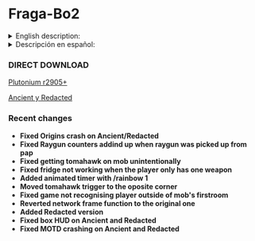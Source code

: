 # Fraga-Bo2
<details>
  <summary>English description:</summary>

## Downloads
### New pluto (Recomended version)
[Plutonium r2905+](https://github.com/Fraagaa/Fraga-Bo2/releases/latest/download/Fraga.Plutonium.rar)
  - Round splits only work on the newest version on pluto
### Alternative versions
[Ancient y Redacted](https://github.com/Fraagaa/Fraga-Bo2/releases/latest/download/Fraga.Ancient.y.Redacted.rar)

- These versions have some limitations such as 
  - Doesnt have graphic changes nor night mode
  - Wunderfizz is not fixed to gen 4
  - Perk rng can not be manipulated (except pap and jug location on nuketown)
  - Templars can not be manipulated
## Game Changes

- Backspeed fixed
- Zombie health fix
- Animated Skyboxes
- Night mode
- Player shadows

## HUD CHANGES

    Game timer
    Round timer
    Trap timer
    Box hits counter
    SPH meter (default start at 30)
    HUD color and position can be changed
    Round Splits

## MAP CHANGES

Tranzit

    Bank full for all players
    All perman perks are given on spawn to all players
    MP5 upgraded on weapon locker for all players
    Bus location with /bus 1 (r3705+)
    
Survival Maps

    Raygun & Raygun MK2 average trackers

Town

    You can chose box location with /box
    1 for doubletap
    2 for quick revive

Nuketown

    With /perkrng 0 you can automatically restart untill
    PAP and jug are in the green house
    and the perk order will be QR -> JUG -> PAP -> SPEED -> DT
    on solo and JUG -> PAP -> SPEED -> DT -> QR on coop
    
Die Rise

    Bank full for all players
    All perman perks are given on spawn to all players
    AN94 upgraded on the weapon locker for all players
    Leapers tracker
    Springpads counter
    
Mob of the Dead

    Trap timer
    Box can be set with /box (1 for cafeteria / 2 for office)
    Key always spawns with the box
    Last Brutus Round counter
    
Buried

    Bank full for all players
    All perman perks are given on spawn to all players
    AN94 upgraded on the weapon locker for all players
    Animated pap camo
    Tramplesteam, turbine and resonator counters

Origins

    Box can be set with /box (1 for gen2 / 2 for gen3)
    Wunderfizz set to gen 4
    Animated pap camo
    Panzer tracker
    Templars tracker
    Tank tracker

## Splits **(r3705+)**

Round 5: Rounds 1,2,3,4,5

Round 30: Rounds 5, 10, 15, 20, 25, 30

Round 50: Rounds 10, 20, 30, 40, 50

Round 70: Rounds 10, 20, 30, 40, 50, 60, 70

Round 100: Rounds 30, 50, 70, 80, 90, 100

Round 150: Rounds 50, 70, 100, 125, 130, 140, 150

Round 200: Rounds 50, 70, 100, 150, 175, 200

SR **RoundNumeber** (you need to do a fast_restart):
Example: SR 30

## DVars

character [0, 5]

    0 = Random
    1 = Misty, Richtophen, Arlington
    2 = Russman, Dempsei, Finn
    3 = Marlton, Nikolai, Sal
    4 = Stuthlinger, Takeo, Billy
    5 = Ghost (only on mob)

firstbox [0, 1]

    Disables RNG from

sph [0, 255]

     What round sph starts showing, default is 30
    
timer [0, 4]

    0 = Off
    1 = Top right of the screen
    2 = Top left of the screen
    3 = Left side of the screen
    4 = Next to ammo counter

traptimer [0, 1]

    Enables trap timer, default is disabled

SR

    5 30 50 70 100 150 200

FragaDebug

    Gives every player 69420 points and allowes cheats

score

    Changes the amount of points given when debug mode is on

perkRNG [0, 1]

    Vulture will be the last perk awarded by the whitches
    Perk order will be QR -> JUG -> PAP -> SPEED -> DT on nuketown
    Perk order will be JUG -> DT -> SPEED -> MULE -> STAM -> QR -> PHD -> CHERRY
    Auto restarts on nuketown untill PAP and JUG are on the green house

Templars [0, 1]

    Templars will always attack gen4
    Might cause errors if gen4 is not active

</details>

<details>
  <summary>Descripción en español:</summary>

## Descargas
### New pluto (Versión recomendada)
[Plutonium r2905+](https://github.com/Fraagaa/Fraga-Bo2/releases/latest/download/Fraga.Plutonium.rar)
  - Los timer de ronda solo funcionan en new pluto.
### Versiones alternativas
[Ancient y Redacted](https://github.com/Fraagaa/Fraga-Bo2/releases/latest/download/Fraga.Ancient.y.Redacted.rar)

- Estas versiones tienen limitaciones como: 
  - No tiene graficos mejorados ni modo noche
  - El wunderfizz no está fijo en el generador 4
  - No se puede manipular el rng de las ventajas (menos el pap y jug en nuketown)
  - Los templarios no se pueden manipular
## Cambios del juego

- Velocidad arreglada
- Vida de los zombies arreglada
- Skybox animada
- Modo noche
- Sombras de jugadores

## Cambios en el HUD

    Timer de lobby
    Timer de ronda
    Timer de trampa
    Contador de tiradas de caja
    Contador SPH (apartir de la ronda 30 por defecto)
    Puedes cambiar el color del HUD
    Splits de rondas

## Cambios en los mapas

Tranzit

    Banco lleno para todos los jugadores
    Todas las perman perks otrogadas a todos los jugadores hasta la ronda 15
    MP5 / M16 en la nevera
    Bus tracker con /bus 1 (r3755+)
    
Survival Maps

    Raygun & Raygun MK2 average trackers

Town

    Puedes elegir la posición del caja con /box
    1 = doubletap
    2 = quick revive

Nuketown

    Con /perkrng 0 puedes reiniciar hasta que 
    el PAP y jug estén en la casa azul
    y el ordend e las perks va a ser QR -> JUG -> PAP -> SPEED -> DT
    en solo, y JUG -> PAP -> SPEED -> DT -> QR en coop
    
Die Rise

    Banco lleno para todos los jugadores
    Todas las perman perks otrogadas a todos los jugadores hasta la ronda 15
    AN94 mejorada en la nevera para todos los jugadores
    Tracker de novas
    Contador de trampolines
    
Mob of the Dead

    Timer de trampa
    Puedes elegir la posición de la caja /box (1 para cafeteria / 2 para la oficina)
    La llave siempre spawnea donde la caja
    Tracker de brutus
    
Buried

    Banco lleno para todos los jugadores
    Todas las perman perks otrogadas a todos los jugadores hasta la ronda 15
    AN94 mejorada en la nevera para todos los jugadores
    Camuflaje animado de pap
    Contador de turbinas, resonadores y trampolines

Origins

    Puedes fijar la caja con /box (1 para gen2 / 2 para gen3)
    Wunderfizz en el generador 4
    Camuflaje aniamdo
    Tracker de panzers
    Tracker de templarios
    Tracker de tanque
## Monitor del juego
### Comandos Disponibles
- `!fov <valor>` → Cambia el campo de visión (FOV).
- `!zc <ronda>` → Muestra la cantidad de zombis en la ronda dada.
- `!tzc <ronda inicio> <rodna final>` → Calcula el total de zombis de una ronda a otra.
- `!ds <ronda>` → Muestra los drops que han aparecido.
- `!nightmode` → Activa o desactiva el modo nocturno.
- `!perkrng` → Activa o desactiva el rng relativo perks.
- `!firstbox` o `!fb` → Activa o desactiva el rng de la caja.
- `!templars` → Activa o desactiva que los templarios vayan siempre al generador 4.
- `!traptimer` o `!tt` → Activa o desactiva el temporizador de trampas.
- `!box <1 / 2>` → Cambia la ubicación de la caja en mapas con más de una ubicación inicial.
- `!character <número>` → Selecciona un personaje específico.
- `!times` → Muestra tiempos relacionados con la partida.
- `!rt <ronda>` → Muestra los tiempos de rondas.
- `!t` → Muestra el tiempo total de la partida.
- `!timer <valor>` → Cambia la configuración del temporizador.
- `!sph <ronda>` → Muestra el SPH de la ronda.
- `!test` → Mensaje de prueba (`^5[^6Fraga^5]^7 IT WOKRS!`).
- `!debug` → Activa o desactiva el modo debug.
- `!na` → Muestra la siguiente posible ronda de avogadro.
- `!nb` → Muestra la siguiente posible ronda de Brutus.
- `!nt` → Muestra la siguiente posible ronda de los templarios.
- `!np` → Muestra la siguiente posible ronda de panzer.
- `!nl` → Muestra la siguiente posible ronda de leapers.
- `!rounders` → Muestra el historial de rondas especiales.
- `!panzers` → Muestra el historial de panzers.
- `!templars` → Muestra el historial de templarios.
- `!leapers` → Muestra el historial de leapers.
- `!brutus` → Muestra el historial de Brutus.
- `!avogadros` → Muestra el historial de avogadros.
- `!papcamo <valor>` → Cambia el camuflaje del Pack-a-Punch.

## Splits **(r3705+)**

Ronda 5: Rondas 1,2,3,4,5

Ronda 30: Rondas 5, 10, 15, 20, 25, 30

Ronda 50: Rondas 10, 20, 30, 40, 50

Ronda 70: Rondas 10, 20, 30, 40, 50, 60, 70

Ronda 100: Rondas 30, 50, 70, 80, 90, 100

Ronda 150: Rondas 50, 70, 100, 125, 130, 140, 150

Ronda 200: Rondas 50, 70, 100, 150, 175, 200

SR **RoundNumeber** (necesita un fast_restart):
Example: SR 30

## DVars

character [0, 5]

    0 = Aleatorio
    1 = Misty, Richtophen, Arlington
    2 = Russman, Dempsei, Finn
    3 = Marlton, Nikolai, Sal
    4 = Stuthlinger, Takeo, Billy
    5 = Ghost (only on mob)

firstbox [0, 1]

    Quita RNG de la caja

sph [0, 255]

    Selecciona en que ronda empieza a mostrar el sph
    
timer [0, 4]

    0 = Off
    1 = Arriba a la derecha
    2 = Arriba a la izquierda
    3 = En el medio a la izquierda
    4 = Al lado del contador de munición

traptimer [0, 1]

    Activa el timer de trampa, por defecto está desactivado

SR

    5 30 50 70 100 150 200

FragaDebug

    Da a cada jugador 69420 puntos y permite los chetos

score

    Cambia la cantidad de puntos que da el modo debug

perkRNG [0, 1]

    Vulture será la ultima perk que te dan las brujas
    El orden de ventajas en nuketown será QR -> JUG -> PAP -> SPEED -> DT
    El orden de ventajas de la wunderfizz será JUG -> DT -> SPEED -> MULE -> STAM -> QR -> PHD -> CHERRY
    Auto reinicia partida en nuketown hasta que el pap y el jug está en la casa azul

Templars [0, 1]

    Los templarios solo atacan el generador 4
    Puede causar errores si el generador 4 no está activado
</details>

### DIRECT DOWNLOAD

[Plutonium r2905+](https://github.com/Fraagaa/Fraga-Bo2/releases/latest/download/Fraga.Plutonium.rar)

[Ancient y Redacted](https://github.com/Fraagaa/Fraga-Bo2/releases/latest/download/Fraga.Ancient.y.Redacted.rar)

### Recent changes
 - **Fixed Origins crash on Ancient/Redacted**
 - **Fixed Raygun counters addind up when raygun was picked up from pap**
 - **Fixed getting tomahawk on mob unintentionally**
 - **Fixed fridge not working when the player only has one weapon**
 - **Added animated timer with /rainbow 1**
 - **Moved tomahawk trigger to the oposite corner**
 - **Fixed game not recognising player outside of mob's firstroom**
 - **Reverted network frame function to the original one**
 - **Added Redacted version**
 - **Fixed box HUD on Ancient and Redacted**
 - **Fixed MOTD crashing on Ancient and Redacted**
